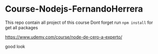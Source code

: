 # Course-Nodejs-FernandoHerrera
This repo contain all project of this course
Dont forget run ```npm install``` for get all packages 

https://www.udemy.com/course/node-de-cero-a-experto/

good look

